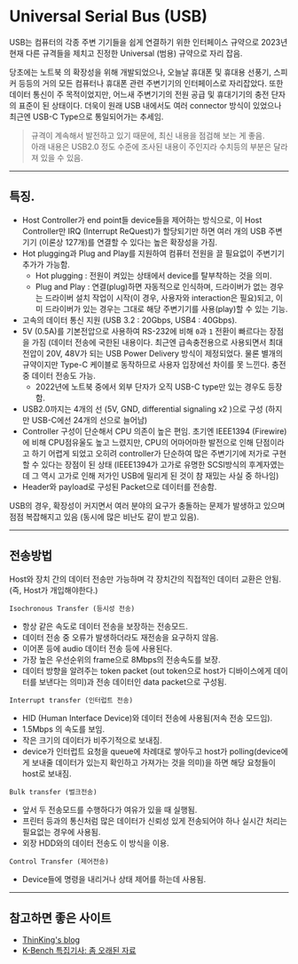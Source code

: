 # Universal Serial Bus (USB)

USB는 컴퓨터의 각종 주변 기기들을 쉽게 연결하기 위한 인터페이스 규약으로 2023년 현재 다른 규격들을 제치고 진정한 Universal (범용) 규약으로 자리 잡음.

당초에는 노트북 의 확장성을 위해 개발되었으나, 오늘날 휴대폰 및 휴대용 선풍기, 스피커 등등의 거의 모든 컴퓨터나 휴대폰 관련 주변기기의 인터페이스로 자리잡았다. 또한 데이터 통신이 주 목적이었지만, 어느새 주변기기의 전원 공급 및 휴대기기의 충전 단자의 표준이 된 상태이다. 더욱이 원래 USB 내에서도 여러 connector 방식이 있었으나 최근엔 USB-C Type으로 통일되어가는 추세임.

> 규격이 계속해서 발전하고 있기 때문에, 최신 내용을 점검해 보는 게 좋음.  
> 아래 내용은 USB2.0 정도 수준에 조사된 내용이 주인지라 수치등의 부분은 달라져 있을 수 있음.

---

## 특징.

* Host Controller가 end point들 device들을 제어하는 방식으로, 이 Host Controller만 IRQ (Interrupt ReQuest)가 할당되기만 하면 여러 개의 USB 주변기기 (이론상 127개)를 연결할 수 있다는 높은 확장성을 가짐.
* Hot plugging과 Plug and Play를 지원하여 컴퓨터 전원을 끌 필요없이 주변기기 추가가 가능함.
  - Hot plugging : 전원이 켜있는 상태에서 device를 탈부착하는 것을 의미.
  - Plug and Play : 연결(plug)하면 자동적으로 인식하며, 드라이버가 없는 경우는 드라이버 설치 작업이 시작(이 경우, 사용자와 interaction은 필요)되고, 이미 드라이버가 있는 경우는 그대로 해당 주변기기를 사용(play)할 수 있는 기능.
* 고속의 데이터 통신 지원 (USB 3.2 : 20Gbps, USB4 : 40Gbps).
* 5V (0.5A)를 기본전압으로 사용하여 RS-232에 비해 `0`과 `1` 전환이 빠르다는 장점을 가짐 (데이터 전송에 국한된 내용이다. 최근엔 급속충전용으로 사용되면서 최대전압이 20V, 48V가 되는 USB Power Delivery 방식이 제정되었다. 물론 별개의 규약이지만 Type-C 케이블로 동작하므로 사용자 입장에선 차이를 못 느낀다. 충전 중 데이터 전송도 가능.
  - 2022년에 노트북 중에서 외부 단자가 오직 USB-C type만 있는 경우도 등장함.
* USB2.0까지는 4개의 선 (5V, GND, differential signaling x2 )으로 구성 (하지만 USB-C에선 24개의 선으로 늘어남)
* Controller 구성이 단순해서 CPU 의존이 높은 편임. 초기엔 IEEE1394 (Firewire)에  비해 CPU점유울도 높고 느렸지만, CPU의 어마어마한 발전으로 인해 단점이라고 하기 어렵게 되었고 오히려 controller가 단순하여 많은 주변기기에 저가로 구현할 수 있다는 장점이 된 상태 (IEEE1394가 고가로 유명한 SCSI방식의 후계자였는데 그 역시 고가로 인해 저가인 USB에 밀리게 된 것이 참 재밌는 사실 중 하나임)
* Header와 payload로 구성된 Packet으로 데이터를 전송함.
  
USB의 경우, 확장성이 커지면서 여러 분야의 요구가 충돌하는 문제가 발생하고 있으며 점점 복잡해지고 있음 (동시에 많은 비난도 같이 받고 있음).

---

## 전송방법

Host와 장치 간의 데이터 전송만 가능하며 각 장치간의 직접적인 데이터 교환은 안됨. (즉, Host가 개입해야한다.)

`Isochronous Transfer (등시성 전송)`

* 항상 같은 속도로 데이터 전송을 보장하는 전송모드.
* 데이터 전송 중 오류가 발생하더라도 재전송을 요구하지 않음. 
* 이어폰 등에 audio 데이터 전송 등에 사용된다. 
* 가장 높은 우선순위의 frame으로 8Mbps의 전송속도를 보장.
* 데이터 방향을 알려주는 token packet (out token으로 host가 디바이스에게 데이터를 보낸다는 의미)과 전송 데이터인 data packet으로 구성됨.

`Interrupt transfer (인터럽트 전송)`

* HID (Human Interface Device)와 데이터 전송에 사용됨(저속 전송 모드임). 
* 1.5Mbps 의 속도를 보임.
* 작은 크기의 데이터가 비주기적으로 보내짐.
* device가 인터럽트 요청을 queue에 차례대로 쌓아두고 host가 polling(device에게 보내줄 데이터가 있는지 확인하고 가져가는 것을 의미)을 하면 해당 요청들이 host로 보내짐. 

`Bulk transfer (벌크전송)`

* 앞서 두 전송모드를 수행하다가 여유가 있을 때 실행됨. 
* 프린터 등과의 통신처럼 많은 데이터가 신뢰성 있게 전송되어야 하나 실시간 처리는 필요없는 경우에 사용됨.
* 외장 HDD와의 데이터 전송도 이 방식을 이용.

`Control Transfer (제어전송)`

* Device들에 명령을 내리거나 상태 제어를 하는데 사용됨.



---
## 참고하면 좋은 사이트

* [ThinKing's blog](https://m.blog.naver.com/dusun4/9444936)
* [K-Bench 특집기사: 좀 오래된 자료](https://kbench.com/?q=node/2955)
